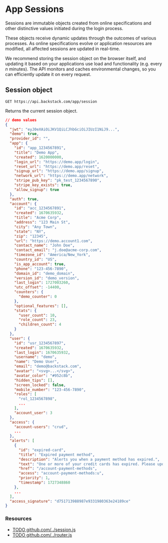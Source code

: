 # App Sessions

Sessions are immutable objects created from online specifications and other distinctive values initiated during the login process.

These objects receive dynamic updates through the outcomes of various processes. As online specifications evolve or application resources are modified, all affected sessions are updated in real-time.

We recommend storing the session object on the browser itself, and updating it based on your applications use load and functionality (e.g. every _n_ minutes). The API monitors and caches environmental changes, so you can efficiently update it on every request.

## Session object

```http request
GET https://api.backstack.com/app/session
```

Returns the current session object.

```json
// demo values
{
  "jwt": "eyJ0eXAiOiJKV1QiLCJhbGciOiJIUzI1NiJ9...",
  "demo": true,
  "provider_id": "",
  "app": {
    "id": "app_1234567891",
    "title": "Demo App",
    "created": 1620000000,
    "login_url": "https://demo.app/login",
    "reset_url": "https://demo.app/reset",
    "signup_url": "https://demo.app/signup",
    "network_url": "https://demo.app/network",
    "stripe_pub_key": "pk_test_1234567890",
    "stripe_key_exists": true,
    "allow_signup": true
  },
  "auth": true,
  "account": {
    "id": "acc_1234567891",
    "created": 1670635932,
    "title": "Acme Corp",
    "address": "123 Main St",
    "city": "Any Town",
    "state": "NY",
    "zip": "12345",
    "url": "https://demo.account1.com",
    "contact_name": "John Doe",
    "contact_email": "j.doe@acme-corp.com",
    "timezone_id": "America/New_York",
    "country_id": "US",
    "is_app_account": true,
    "phone": "123-456-7890",
    "domain_id": "demo_domain",
    "version_id": "demo_version",
    "last_login": 1727003260,
    "utc_offset": -14400,
    "counters": {
      "demo_counter": 0
    },
    "optional_features": [],
    "stats": {
      "user_count": 10,
      "role_count": 23,
      "children_count": 4
    }
  },
  "user": {
    "id": "usr_1234567897",
    "created": 1670635932,
    "last_login": 1670635932,
    "username": "demo",
    "name": "Demo User",
    "email": "demo@backstack.com",
    "avatar": "<svg>...</svg>",
    "avatar_color": "#952c8b",
    "hidden_tips": [],
    "screen_locked": false,
    "mobile_number": "123-456-7890",
    "roles": [
      "rol_1234567898",
      ...
    ],
    "account_user": 3
  },
  "access": {
    "account-users": "crud",
    ...
  },
  "alerts": [
    {
      "id": "expired-card",
      "title": "Expired payment method",
      "description": "Alerts you when a payment method has expired.",
      "text": "One or more of your credit cards has expired. Please update your payment methods.",
      "href": "/account-payment-methods",
      "access": "account-payment-methods:u",
      "priority": 1,
      "timestamp": 1727348860
    },
    ...
  ],
  "access_signature": "d751713988987e9331980363e24189ce"
}
```

### Resources

- [TODO github.com/../session.js](https://github.com/deloachtech/backstack-demo/blob/main/src/session.js)
- [TODO github.com/../router.js](https://github.com/deloachtech/backstack-demo/blob/main/src/router.js)





